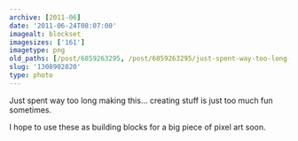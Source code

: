 ```yaml
---
archive: [2011-06]
date: '2011-06-24T08:07:00'
imagealt: blockset
imagesizes: ['161']
imagetype: png
old_paths: [/post/6859263295, /post/6859263295/just-spent-way-too-long-making-this-creating]
slug: '1308902820'
type: photo
---
```


Just spent way too long making this... creating stuff is just too much fun
sometimes.

I hope to use these as building blocks for a big piece of pixel art soon.

